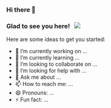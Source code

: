 ### Hi there 👋

### Glad to see you here! &nbsp; ![](https://visitor-badge.glitch.me/badge?page_id=krpspyros.krpspyros&style=flat-square&color=0088cc)

Here are some ideas to get you started:

- 🔭 I’m currently working on ...
- 🌱 I’m currently learning ...
- 👯 I’m looking to collaborate on ...
- 🤔 I’m looking for help with ...
- 💬 Ask me about ...
- 📫 How to reach me: ...
- 😄 Pronouns: ...
- ⚡ Fun fact: ...
